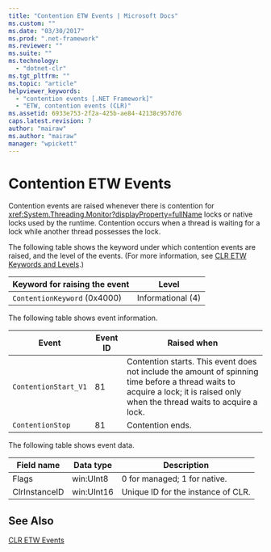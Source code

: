 ```yaml
---
title: "Contention ETW Events | Microsoft Docs"
ms.custom: ""
ms.date: "03/30/2017"
ms.prod: ".net-framework"
ms.reviewer: ""
ms.suite: ""
ms.technology: 
  - "dotnet-clr"
ms.tgt_pltfrm: ""
ms.topic: "article"
helpviewer_keywords: 
  - "contention events [.NET Framework]"
  - "ETW, contention events (CLR)"
ms.assetid: 6933e753-2f2a-425b-ae84-42138c957d76
caps.latest.revision: 7
author: "mairaw"
ms.author: "mairaw"
manager: "wpickett"
---
```

# Contention ETW Events
Contention events are raised whenever there is contention for <xref:System.Threading.Monitor?displayProperty=fullName> locks or native locks used by the runtime. Contention occurs when a thread is waiting for a lock while another thread possesses the lock.  
  
 The following table shows the keyword under which contention events are raised, and the level of the events. (For more information, see [CLR ETW Keywords and Levels](../../../docs/framework/performance/clr-etw-keywords-and-levels.md).)  
  
|Keyword for raising the event|Level|  
|-----------------------------------|-----------|  
|`ContentionKeyword` (0x4000)|Informational (4)|  
  
 The following table shows event information.  
  
|Event|Event ID|Raised when|  
|-----------|--------------|-----------------|  
|`ContentionStart_V1`|81|Contention starts. This event does not include the amount of spinning time before a thread waits to acquire a lock; it is raised only when the thread waits to acquire a lock.|  
|`ContentionStop`|81|Contention ends.|  
  
 The following table shows event data.  
  
|Field name|Data type|Description|  
|----------------|---------------|-----------------|  
|Flags|win:UInt8|0 for managed; 1 for native.|  
|ClrInstanceID|win:UInt16|Unique ID for the instance of CLR.|  
  
## See Also  
 [CLR ETW Events](../../../docs/framework/performance/clr-etw-events.md)